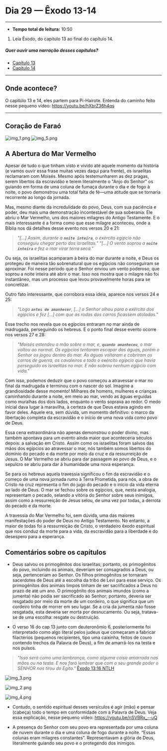 # Dia 29 — Êxodo 13-14

--- 

- **Tempo total de leitura:** 10:50

1. Leia Êxodo, do capítulo 13 ao final do capítulo 14.

##### Quer ouvir uma narração desses capítulos?

- [Capítulo 13](https://www.bible.com/pt/audio-bible/211/EXO.13.NTLH)
- [Capítulo 14](https://www.bible.com/pt/audio-bible/211/EXO.14.NTLH)

---

## Onde acontece?

O capitúlo 13 e 14, eles partem para Pi-Hairote. Entenda do caminho feito nesse pequeno vídeo: https://youtu.be/hXbrZ36h4qs

---
## Coração de Faraó

![img_1.png](img_1.png)
![img_5.png](img_5.png)

## A Abertura do Mar Vermelho

Apesar de tudo o que tinham visto e vivido até aquele momento da história (e vamos ouvir essa frase muitas vezes daqui para frente), os israelitas reclamaram com Moisés. Mesmo após testemunharem as dez pragas, serem libertos da escravidão e terem literalmente o "Anjo do Senhor" os guiando em forma de uma coluna de fumaça durante o dia e de fogo à noite, o povo demonstrou uma total falta de fé—uma atitude que se tornaria recorrente ao longo da jornada. 

Mas, mesmo diante da incredulidade do povo, Deus, com sua paciência e poder, deu mais uma demonstração incontestável de sua soberania: Ele abriu o Mar Vermelho, uns dos maiores milagres do Antigo Testamente. E o mais interessante é a forma como que esse milagre aconteceu, onde a Bíblia nos dá detalhes desse evento nos versos 20 e 21:

> *"[...] Assim, durante a **`noite inteira`**, o exército egípcio não conseguiu chegar perto dos israelitas."*
> *"[...] O vento soprou a **`noite inteira`** e fez o mar virar terra seca."*

Ou seja, os israelitas acamparam à beira do mar durante a noite, e Deus os protegeu de maneira tão sobrenatural que os egípcios não conseguiram se aproximar. Foi nesse período que o Senhor enviou um vento poderoso, que soprou a noite inteira até abrir o mar. Isso nos mostra que o milagre não foi instantâneo, mas um processo que levou provavelmente horas para se concretizar.

Outro fato interessante, que corrobora essa ideia, aparece nos versos 24 e 25:

> *"Logo **`antes de amanhecer`**, [...] o Senhor olhou para o exército dos egípcios e fez [...] com que as rodas dos carros ficassem atoladas."*

Esse trecho nos revela que os egípcios entraram no mar ainda de madrugada, perseguindo os hebreus. E o ponto final desse evento ocorre nos versos 27 e 28:

> *"Moisés estendeu a mão sobre o mar, e, **`quando amanheceu`**, o mar voltou ao normal. Os egípcios tentaram escapar das águas, porém o Senhor os jogou dentro do mar. As águas voltaram e cobriram os carros de guerra, os cavaleiros e todo o exército egípcio que havia perseguido os israelitas no mar. E não sobrou nenhum egípcio com vida."*

Com isso, podemos deduzir que o povo começou a atravessar o mar no final da madrugada e terminou com o nascer do sol. Imagine a grandiosidade desse momento! Milhares de homens, mulheres e crianças caminhando durante a noite, em meio ao mar, vendo as águas erguidas como muralhas dos dois lados, enquanto o vento soprava ao redor. O medo inicial dava lugar à maravilha, à certeza de que Deus estava agindo em favor deles. Aquele era, sem dúvida, um momento definitivo: o marco da libertação completa da escravidão e o início de uma nova vida como povo de Deus.

Essa cena extraordinária não apenas demonstrou o poder divino, mas também apontava para um evento ainda maior que aconteceria séculos depois: a salvação em Cristo. Assim como os israelitas foram salvos das mãos dos egípcios ao atravessar o mar, nós também somos libertos do domínio do pecado e da morte por meio da cruz e da ressurreição de Jesus. O Mar Vermelho se abriu para dar passagem ao povo de Deus, e o sepulcro se abriu para dar à humanidade uma nova esperança.

Se para os hebreus aquela travessia significou o fim da escravidão e o começo de uma nova jornada rumo à Terra Prometida, para nós, a obra de Cristo na cruz representa o fim do jugo do pecado e o início da vida eterna ao lado de Deus. O mar se fechou sobre os egípcios, que, nesta analogia, representam o pecado, selando a vitória do Senhor sobre seus inimigos, assim como a ressurreição de Jesus selou, de uma vez por todas, a derrota do pecado e da morte.

A travessia do Mar Vermelho foi, sem dúvida, uma das maiores manifestações do poder de Deus no Antigo Testamento. No entanto, a maior de todas foi a ressurreição de Cristo, o verdadeiro êxodo espiritual que nos conduz da morte para a vida, da escravidão para a liberdade e do desespero para a esperança.


## Comentários sobre os capítulos

- Deus salvou os primogênitos dos israelitas; portanto, os primogênitos do povo, incluindo os animais, deveriam ser consagrados a Deus, ou seja, pertenceriam ao Senhor. Os filhos primogênitos se tornaram sacerdotes de Deus até a escolha da tribo de Levi para esse serviço. Os primogênitos dos animais limpos tinham de ser sacrificados a Deus no prazo de até um ano. O primogênito dos animais imundos (como a jumenta) não podia ser sacrificado ao Senhor; portanto, deveria ser resgatado por meio da morte de um cordeiro, o que significa que um cordeiro tinha de morrer em seu lugar. Se a cria da jumenta não fosse resgatada, esta deveria ser morta por desnucamento. Ou seja, tratava-se de uma escolha: resgate ou destruição.


- O verso 16 do cap 13 junto com deuteronômio 6, posteriormente foi interpretado como algo literal pelos judeus que começaram a fabricar filactérios (pequenos recipientes, tipo uma caixinha, feitos de couro contendo trechos da Palavra de Deus), a fim de amarrá-los na testa e nos pulsos. 

> *"Isso será como uma lembrança, como alguma coisa amarrada nas mãos ou na testa. E nos fará lembrar que com o seu grande poder o SENHOR nos tirou do Egito."* [Êxodo 13:16 NTLH](https://www.bible.com/pt/bible/211/EXO.13.NTLH)


![img_3.png](img_3.png)

![img_2.png](img_2.png)

![img_4.png](img_4.png)

- Contudo, o sentido espiritual desses versículos é agir (mão) e pensar (cabeça) todo o tempo em conformidade com a Palavra de Deus. Veja essa explicação, nesse pequeno vídeo: https://youtu.be/nSVBRx_--uQ


- A presença do Senhor com seu povo era representada por uma coluna de nuvem durante o dia e uma coluna de fogo durante a noite. “Essas colunas eram milagres constantes”. Representavam a glória de Deus, literalmente guiando seu povo e o protegendo dos inimigos.